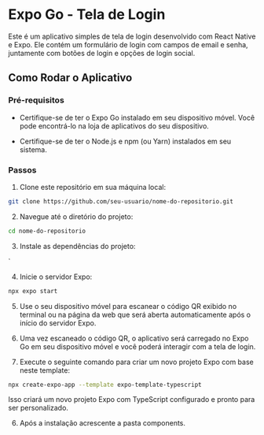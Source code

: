 # Expo Go - Tela de Login

Este é um aplicativo simples de tela de login desenvolvido com React Native e Expo. Ele contém um formulário de login com campos de email e senha, juntamente com botões de login e opções de login social.

## Como Rodar o Aplicativo

### Pré-requisitos

- Certifique-se de ter o Expo Go instalado em seu dispositivo móvel. Você pode encontrá-lo na loja de aplicativos do seu dispositivo.

- Certifique-se de ter o Node.js e npm (ou Yarn) instalados em seu sistema.

### Passos

1. Clone este repositório em sua máquina local:

```bash
git clone https://github.com/seu-usuario/nome-do-repositorio.git
```

2. Navegue até o diretório do projeto:

```bash
cd nome-do-repositorio
```

3. Instale as dependências do projeto:

`


4. Inicie o servidor Expo:

```bash
npx expo start
```

5. Use o seu dispositivo móvel para escanear o código QR exibido no terminal ou na página da web que será aberta automaticamente após o início do servidor Expo.

6. Uma vez escaneado o código QR, o aplicativo será carregado no Expo Go em seu dispositivo móvel e você poderá interagir com a tela de login.



5. Execute o seguinte comando para criar um novo projeto Expo com base neste template:

```bash
npx create-expo-app --template expo-template-typescript
```

Isso criará um novo projeto Expo com TypeScript configurado e pronto para ser personalizado.

6. Após a instalação acrescente a pasta components.
